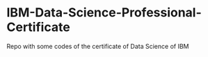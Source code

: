 # IBM-Data-Science-Professional-Certificate
Repo with some codes of the certificate of Data Science of IBM
